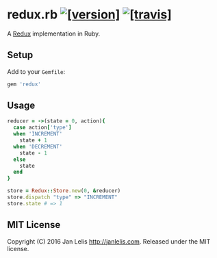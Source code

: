 # redux.rb [![[version]](https://badge.fury.io/rb/redux.svg)](http://badge.fury.io/rb/redux)  [![[travis]](https://travis-ci.org/janlelis/redux.rb.png)](https://travis-ci.org/janlelis/redux.rb)

A [Redux](https://github.com/rackt/redux) implementation in Ruby.


## Setup

Add to your `Gemfile`:

```ruby
gem 'redux'
```


## Usage

```ruby
reducer = ->(state = 0, action){
  case action['type']
  when 'INCREMENT'
    state + 1
  when 'DECREMENT'
    state - 1
  else
    state
  end
}

store = Redux::Store.new(0, &reducer)
store.dispatch "type" => "INCREMENT"
store.state # => 1
```


## MIT License

Copyright (C) 2016 Jan Lelis <http://janlelis.com>. Released under the MIT license.
